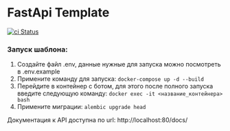 # FastApi Template
[![ci Status](https://github.com/Keni13-coder/fastapi-template/actions/workflows/ci.yml/badge.svg?branch=main)](https://github.com/Keni13-coder/fastapi-template/actions?query=workflow%3Aci.yml)
### Запуск шаблона:

1) Создайте файл .env, данные нужные для запуска можно посмотреть в .env.example
2) Примените команду для запуска: ```docker-compose up -d --build```
3) Перейдите в контейнер с ботом, для этого после полного запуска введите следующую команду: ```docker exec -it <название_контейнера> bash```
4) Примените миграции: ```alembic upgrade head```

Документация к API доступна по url: http://localhost:80/docs/
